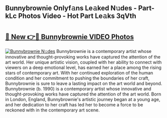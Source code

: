 ## Bunnybrownie Onlyf𝚊ns Le𝚊ked N𝚞des - Part-kLc Photos Video - Hot Part Le𝚊ks 3qVth

# <h2><a href="http://ac28296.deff.icu/?id=Bunnybrownie">🔗 New 👉🔴 Bunnybrownie VIDEO Photos</a></h2>

[![Bunnybrownie N𝚞des](https://i.imgur.com/rIISA9y.gif)](http://ac28296.deff.icu/?id=Bunnybrownie)
Bunnybrownie is a contemporary artist whose innovative and thought-provoking works have captured the attention of the art world. Her unique artistic vision, coupled with her ability to connect with viewers on a deep emotional level, has earned her a place among the rising stars of contemporary art. With her continued exploration of the human condition and her commitment to pushing the boundaries of her craft, Bunnybrownie is sure to leave a lasting impact on the art world and beyond. Bunnybrownie (b. 1990) is a contemporary artist whose innovative and thought-provoking works have captured the attention of the art world. Born in London, England, Bunnybrownie's artistic journey began at a young age, and her dedication to her craft has led her to become a force to be reckoned with in the contemporary art scene.
